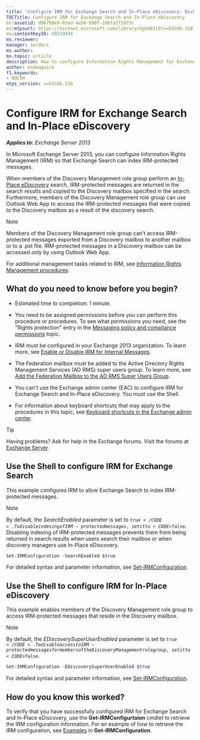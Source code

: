 ```yaml
---
title: 'Configure IRM for Exchange Search and In-Place eDiscovery: Exchange 2013 Help'
TOCTitle: Configure IRM for Exchange Search and In-Place eDiscovery
ms:assetid: d96790e9-93ad-4a56-b90f-2dbfa2f2073c
ms:mtpsurl: https://technet.microsoft.com/library/Gg588319(v=EXCHG.150)
ms:contentKeyID: 49319934
ms.reviewer: 
manager: serdars
ms.author: 
ms.topic: article
description: How to configure Information Rights Management for Exchange Search and In-Place eDiscover in Exchange Server
author: msdmaguire
f1.keywords:
- NOCSH
mtps_version: v=EXCHG.150
---
```


# Configure IRM for Exchange Search and In-Place eDiscovery

_**Applies to:** Exchange Server 2013_

In Microsoft Exchange Server 2013, you can configure Information Rights Management (IRM) so that Exchange Search can index IRM-protected messages.

When members of the Discovery Management role group perform an [In-Place eDiscovery](../ExchangeOnline/security-and-compliance/in-place-ediscovery/in-place-ediscovery.md) search, IRM-protected messages are returned in the search results and copied to the Discovery mailbox specified in the search. Furthermore, members of the Discovery Management role group can use Outlook Web App to access the IRM-protected messages that were copied to the Discovery mailbox as a result of the discovery search.

> [!NOTE]
> Members of the Discovery Management role group can't access IRM-protected messages exported from a Discovery mailbox to another mailbox or to a .pst file. IRM-protected messages in a Discovery mailbox can be accessed only by using Outlook Web App.

For additional management tasks related to IRM, see [Information Rights Management procedures](information-rights-management-procedures-exchange-2013-help.md).

## What do you need to know before you begin?

- Estimated time to completion: 1 minute.

- You need to be assigned permissions before you can perform this procedure or procedures. To see what permissions you need, see the "Rights protection" entry in the [Messaging policy and compliance permissions](messaging-policy-and-compliance-permissions-exchange-2013-help.md) topic.

- IRM must be configured in your Exchange 2013 organization. To learn more, see [Enable or Disable IRM for Internal Messages](enable-or-disable-irm-for-internal-messages-exchange-2013-help.md).

- The Federation mailbox must be added to the Active Directory Rights Management Services (AD RMS) super users group. To learn more, see [Add the Federation Mailbox to the AD RMS Super Users Group](add-the-federation-mailbox-to-the-ad-rms-super-users-group-exchange-2013-help.md).

- You can't use the Exchange admin center (EAC) to configure IRM for Exchange Search and In-Place eDiscovery. You must use the Shell.

- For information about keyboard shortcuts that may apply to the procedures in this topic, see [Keyboard shortcuts in the Exchange admin center](keyboard-shortcuts-in-the-exchange-admin-center-2013-help.md).

> [!TIP]
> Having problems? Ask for help in the Exchange forums. Visit the forums at [Exchange Server](https://social.technet.microsoft.com/forums/office/home?category=exchangeserver).

## Use the Shell to configure IRM for Exchange Search

This example configures IRM to allow Exchange Search to index IRM-protected messages.

> [!NOTE]
> By default, the <EM>SearchEnabled</EM> parameter is set to <CODE>$true</CODE>. To disable indexing of IRM-protected messages, set it to <CODE>$false</CODE>. Disabling indexing of IRM-protected messages prevents them from being returned in search results when users search their mailbox or when discovery managers use In-Place eDiscovery.

```powershell
Set-IRMConfiguration -SearchEnabled $true
```

For detailed syntax and parameter information, see [Set-IRMConfiguration](/powershell/module/exchange/Set-IRMConfiguration).

## Use the Shell to configure IRM for In-Place eDiscovery

This example enables members of the Discovery Management role group to access IRM-protected messages that reside in the Discovery mailbox.

> [!NOTE]
> By default, the <EM>EDiscoverySuperUserEnabled</EM> parameter is set to <CODE>$true</CODE>. To disable access to IRM-protected messages for members of the Discovery Management role group, set it to <CODE>$false</CODE>.

```powershell
Set-IRMConfiguration -EDiscoverySuperUserEnabled $true
```

For detailed syntax and parameter information, see [Set-IRMConfiguration](/powershell/module/exchange/Set-IRMConfiguration).

## How do you know this worked?

To verify that you have successfully configured IRM for Exchange Search and In-Place eDiscovery, use the **Get-IRMConfigurtaion** cmdlet to retrieve the IRM configuration information. For an example of how to retrieve the IRM configuration, see [Examples](/powershell/module/exchange/get-irmconfiguration#examples) in **Get-IRMConfiguration**.
